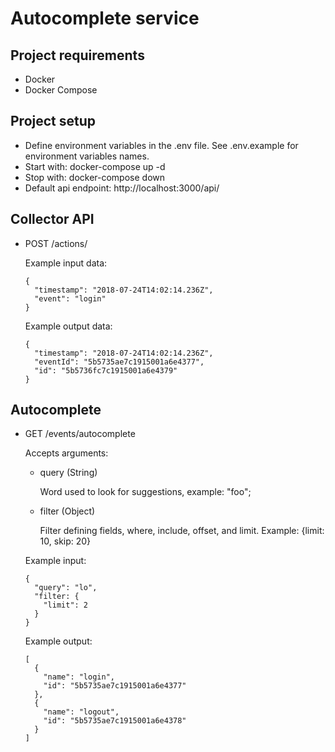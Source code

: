 # Autocomplete service

## Project requirements
- Docker
- Docker Compose

## Project setup

- Define environment variables in the .env file. See .env.example for environment variables names.
- Start with: docker-compose up -d
- Stop with: docker-compose down
- Default api endpoint: http://localhost:3000/api/

## Collector API

- POST /actions/

  Example input data:

  ```
  {
    "timestamp": "2018-07-24T14:02:14.236Z",
    "event": "login"
  }
  ```

  Example output data:

  ```
  {
    "timestamp": "2018-07-24T14:02:14.236Z",
    "eventId": "5b5735ae7c1915001a6e4377",
    "id": "5b5736fc7c1915001a6e4379"
  }
  ```

## Autocomplete

- GET /events/autocomplete
  
  Accepts arguments:

    - query (String)
  
      Word used to look for suggestions, example: "foo";
  
    - filter (Object)
  
      Filter defining fields, where, include, offset, and limit. Example: {limit: 10, skip: 20}

  Example input:

  ```
  {
    "query": "lo",
    "filter: {
      "limit": 2
    }
  }
  ```

  Example output:

  ```
  [
    {
      "name": "login",
      "id": "5b5735ae7c1915001a6e4377"
    },
    {
      "name": "logout",
      "id": "5b5735ae7c1915001a6e4378"
    }
  ]
  ```